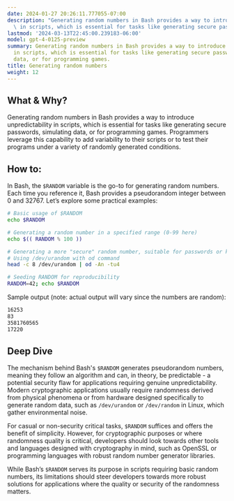 ```yaml
---
date: 2024-01-27 20:26:11.777055-07:00
description: "Generating random numbers in Bash provides a way to introduce unpredictability\
  \ in scripts, which is essential for tasks like generating secure passwords,\u2026"
lastmod: '2024-03-13T22:45:00.239183-06:00'
model: gpt-4-0125-preview
summary: Generating random numbers in Bash provides a way to introduce unpredictability
  in scripts, which is essential for tasks like generating secure passwords, simulating
  data, or for programming games.
title: Generating random numbers
weight: 12
---
```


## What & Why?
Generating random numbers in Bash provides a way to introduce unpredictability in scripts, which is essential for tasks like generating secure passwords, simulating data, or for programming games. Programmers leverage this capability to add variability to their scripts or to test their programs under a variety of randomly generated conditions.

## How to:
In Bash, the `$RANDOM` variable is the go-to for generating random numbers. Each time you reference it, Bash provides a pseudorandom integer between 0 and 32767. Let’s explore some practical examples:

```Bash
# Basic usage of $RANDOM
echo $RANDOM

# Generating a random number in a specified range (0-99 here)
echo $(( RANDOM % 100 ))

# Generating a more "secure" random number, suitable for passwords or keys
# Using /dev/urandom with od command
head -c 8 /dev/urandom | od -An -tu4

# Seeding RANDOM for reproducibility
RANDOM=42; echo $RANDOM
```

Sample output (note: actual output will vary since the numbers are random):
```Bash
16253
83
3581760565
17220
```

## Deep Dive
The mechanism behind Bash's `$RANDOM` generates pseudorandom numbers, meaning they follow an algorithm and can, in theory, be predictable - a potential security flaw for applications requiring genuine unpredictability. Modern cryptographic applications usually require randomness derived from physical phenomena or from hardware designed specifically to generate random data, such as `/dev/urandom` or `/dev/random` in Linux, which gather environmental noise.

For casual or non-security critical tasks, `$RANDOM` suffices and offers the benefit of simplicity. However, for cryptographic purposes or where randomness quality is critical, developers should look towards other tools and languages designed with cryptography in mind, such as OpenSSL or programming languages with robust random number generator libraries.

While Bash’s `$RANDOM` serves its purpose in scripts requiring basic random numbers, its limitations should steer developers towards more robust solutions for applications where the quality or security of the randomness matters.
